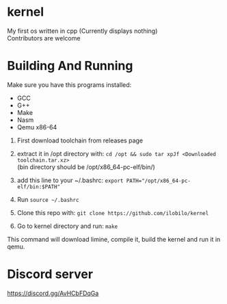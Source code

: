 # kernel
My first os written in cpp (Currently displays nothing)<br />
Contributors are welcome

# Building And Running

Make sure you have this programs installed:
* GCC
* G++
* Make
* Nasm
* Qemu x86-64

1. First download toolchain from releases page

2. extract it in /opt directory with:
``cd /opt && sudo tar xpJf <Downloaded toolchain.tar.xz>``<br />
(bin directory should be /opt/x86_64-pc-elf/bin/)

3. add this line to your ~/.bashrc:
``export PATH="/opt/x86_64-pc-elf/bin:$PATH"``

4. Run ``source ~/.bashrc``

5. Clone this repo with:
``git clone https://github.com/ilobilo/kernel``

6. Go to kernel directory and run:
``make``

This command will download limine, compile it, build the kernel and run it in qemu.

# Discord server
https://discord.gg/AvHCbFDqGa
